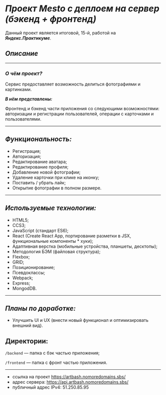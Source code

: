 # ***Проект Mesto с деплоем на сервер (бэкенд + фронтенд)***
Данный проект является итоговой, 15-й, работой на ***Яндекс.Практикуме***.
## *Описание*
----
### ***О чём проект?***

Сервис предоставляет возможность делиться фотографиями и картинками.

***В нём представлены:***

Фронтенд и бэкенд части приложения со следующими возможностями: авторизации и регистрации пользователей, операции с карточками и пользователями.

---
## *Функциональность:*

* Регистрация;
* Авторизация;
* Редактирование аватара;
* Редактирование профиля;
* Добавление новой фотографии;
* Удаление карточки при клике на иконку;
* Поставить / убрать лайк;
* Открытие фотографии в полном размере.
---
## *Используемые технологии:*

* HTML5;
* CCS3;
* JavaScript (стандарт ES6);
* React (Create React App, портирование разметки в JSX, функциональные компоненты * хуки);
* Адаптивная верстка (мобильные устройства, планшеты, десктопы);
* Методология БЭМ (файловая структура);
* Flexbox;
* GRID;
* Позиционирование;
* Псевдоклассы;
* Webpack;
* Express;
* MongodDB.
---
## *Планы по доработке:*
* Улучшить UI и UX (внести новый функционал и оптимизировать внешний вид).
## Директории:

`/backend` — папка с бэк частью приложения;

`/frontend` — папка с фронт частью приложения.

---
- ссылка на проект https://artbash.nomoredomains.sbs/
- адрес сервера: https://api.artbash.nomoredomains.sbs/
- публичный адрес IPv4: 51.250.85.95
